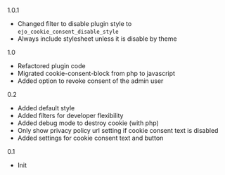 1.0.1
- Changed filter to disable plugin style to `ejo_cookie_consent_disable_style`
- Always include stylesheet unless it is disable by theme

1.0
- Refactored plugin code
- Migrated cookie-consent-block from php to javascript
- Added option to revoke consent of the admin user

0.2
- Added default style
- Added filters for developer flexibility
- Added debug mode to destroy cookie (with php)
- Only show privacy policy url setting if cookie consent text is disabled
- Added settings for cookie consent text and button

0.1
- Init